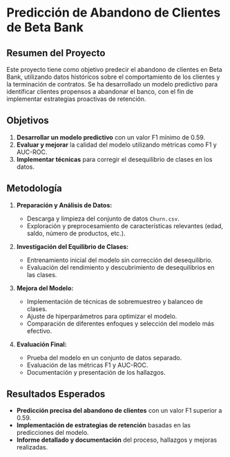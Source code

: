 # Predicción de Abandono de Clientes de Beta Bank

## Resumen del Proyecto
Este proyecto tiene como objetivo predecir el abandono de clientes en Beta Bank, utilizando datos históricos sobre el comportamiento de los clientes y la terminación de contratos. Se ha desarrollado un modelo predictivo para identificar clientes propensos a abandonar el banco, con el fin de implementar estrategias proactivas de retención.

## Objetivos
1. **Desarrollar un modelo predictivo** con un valor F1 mínimo de 0.59.
2. **Evaluar y mejorar** la calidad del modelo utilizando métricas como F1 y AUC-ROC.
3. **Implementar técnicas** para corregir el desequilibrio de clases en los datos.

## Metodología
1. **Preparación y Análisis de Datos:**
   - Descarga y limpieza del conjunto de datos `Churn.csv`.
   - Exploración y preprocesamiento de características relevantes (edad, saldo, número de productos, etc.).

2. **Investigación del Equilibrio de Clases:**
   - Entrenamiento inicial del modelo sin corrección del desequilibrio.
   - Evaluación del rendimiento y descubrimiento de desequilibrios en las clases.

3. **Mejora del Modelo:**
   - Implementación de técnicas de sobremuestreo y balanceo de clases.
   - Ajuste de hiperparámetros para optimizar el modelo.
   - Comparación de diferentes enfoques y selección del modelo más efectivo.

4. **Evaluación Final:**
   - Prueba del modelo en un conjunto de datos separado.
   - Evaluación de las métricas F1 y AUC-ROC.
   - Documentación y presentación de los hallazgos.

## Resultados Esperados
- **Predicción precisa del abandono de clientes** con un valor F1 superior a 0.59.
- **Implementación de estrategias de retención** basadas en las predicciones del modelo.
- **Informe detallado y documentación** del proceso, hallazgos y mejoras realizadas.

